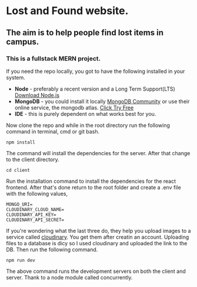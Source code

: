 # Lost and Found website.
## The aim is to help people find lost items in campus.
### This is a fullstack MERN project.

If you need the repo locally, you got to have the following installed in your system.
* __Node__ - preferably a recent version and a Long Term Support(LTS) [Download Node.js](https://nodejs.org/en/download/prebuilt-installer)
* __MongoDB__ - you could install it locally [MongoDB Community](https://www.mongodb.com/try/download/community) or use their online service, the mongodb atlas. [Click Try Free](https://www.mongodb.com/products/platform/atlas-database)
* __IDE__ - this is purely dependent on what works best for you.

Now clone the repo and while in the root directory run the following command in terminal, cmd or git bash.
```
npm install
```
The command will install the dependencies for the server. After that change to the client directory.
```
cd client
```
Run the installation command to install the dependencies for the react frontend.
After that's done return to the root folder and create a .env file with the following values,
```env
MONGO_URI=
CLOUDINARY_CLOUD_NAME=
CLOUDINARY_API_KEY=
CLOUDINARY_API_SECRET=
```
If you're wondering what the last three do, they help you upload images to a service called [cloudinary](https://cloudinary.com/). You get them after creatin an account.
Uploading files to a database is dicy so I used cloudinary and uploaded the link to the DB.
Then run the following command.
```
npm run dev
```
The above command runs the development servers on both the client and server. Thank to a node module called concurrently.
